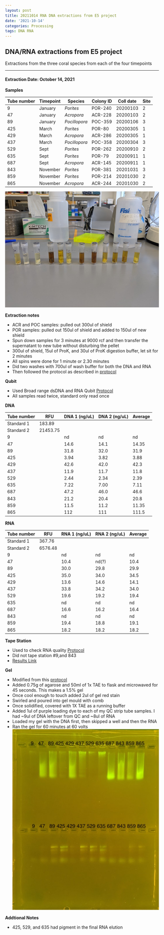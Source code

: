 ```yaml
---
layout: post
title: 20211014 RNA DNA extractions from E5 project
date: '2021-10-14'
categories: Processing
tags: DNA RNA
---
```


## DNA/RNA extractions from E5 project

Extractions from the three coral species from each of the four timepoints

---

#### Extraction Date: October 14, 2021 
**Samples**

| Tube number 	| Timepoint	   	| Species	    | Colony ID 	| Coll date		| Site       	|
|-------------	|------------	|-------------	|-------------	|-------------	|-------------	|
| 9		 		| January	 	| *Porites*		| POR-240      	| 20200103   	| 2				|
| 47			| January	 	| *Acropora*	| ACR-228	    | 20200103		| 2				|
| 89		 	| January	  	| *Pocillopora*	| POC-359    	| 20200106  	| 3				|
| 425		 	| March		 	| *Porites*		| POR-80     	| 20200305   	| 1				|
| 429			| March 		| *Acropora*	| ACR-286	    | 20200305		| 1				|
| 437		 	| March	  		| *Pocillopora*	| POC-358    	| 20200304  	| 3				|
| 529		 	| Sept		 	| *Porites*		| POR-262     	| 20200910   	| 2				|
| 635			| Sept	 		| *Porites*		| POR-79	    | 20200911		| 1				|
| 687		 	| Sept		  	| *Acropora*	| ACR-145     	| 20200911  	| 1				|
| 843		 	| November	 	| *Porites*		| POR-381	   	| 20201031   	| 3				|
| 859			| November	 	| *Porites*		| POR-214	    | 20201030		| 2				|
| 865		 	| November	  	| *Acropora*	| ACR-244    	| 20201030  	| 2				|


![20211014_samples.jpg](https://github.com/Kterpis/Putnam_Lab_Notebook/blob/master/images/samples/20211014_samples.jpg?raw=true)


**Extraction notes**
 - ACR and POC samples: pulled out 300ul of shield
 - POR samples: pulled out 150ul of shield and added to 150ul of new shield 
 - Spun down samples for 3 minutes at 9000 rcf and then transfer the supernatant to new tube without disturbing the pellet
 - 300ul of shield, 15ul of ProK, and 30ul of ProK digestion buffer, let sit for 2 minutes
 - All spins were done for 1 minute or 2.30 minutes
 - Did two washes with 700ul of wash buffer for both the DNA and RNA
 - Then followed the protocol as described in [protocol](https://github.com/emmastrand/EmmaStrand_Notebook/blob/master/_posts/2019-05-31-Zymo-Duet-RNA-DNA-Extraction-Protocol.md)


**Qubit**
 - Used Broad range dsDNA and RNA Qubit [Protocol](https://meschedl.github.io/MESPutnam_Open_Lab_Notebook/Qubit-Protocol/)
 - All samples read twice, standard only read once
 
**DNA**

| Tube number 	| RFU		   	| DNA 1 (ng/uL) | DNA 2 (ng/uL) | Average     	|
|-------------	|------------	|-------------	|-------------	|-------------	|
| Standard 1  	| 183.89	 	| 		      	| 		      	|	         	|
| Standard 2 	| 21453.75	 	| 		    	| 		    	| 	        	|
| 9		 		|		     	| nd	     	| nd	     	| nd        	|
| 47		 	| 			   	| 14.6  	    | 14.1        	| 14.35			|
| 89		  	|		     	| 31.8 	      	| 32.0        	| 31.9       	|
| 425		 	| 			   	| 3.94        	| 3.82        	| 3.88      	|
| 429		  	|		     	| 42.6      	| 42.0         	| 42.3        	|
| 437		 	| 			   	| 11.9      	| 11.7	      	| 11.8       	|
| 529		  	|		     	| 2.44       	| 2.34        	| 2.39       	|
| 635		 	| 			   	| 7.22       	| 7.00         	| 7.11       	|
| 687		  	|		     	| 47.2  	    | 46.0         	| 46.6        	|
| 843		 	| 			   	| 21.2        	| 20.4        	| 20.8        	|
| 859		  	|		     	| 11.5      	| 11.2      	| 11.35       	|
| 865		 	| 			   	| 112        	| 111         	| 111.5       	|


**RNA**


| Tube number 	| RFU		   	| RNA 1 (ng/uL) | RNA 2 (ng/uL) | Average     	|
|-------------	|------------	|-------------	|-------------	|-------------	|
| Standard 1  	| 367.76	 	| 		      	| 		      	|	         	|
| Standard 2 	| 6576.48	 	| 		    	| 		    	| 	        	|
| 9		 		|		     	| nd	     	| nd	     	| nd        	|
| 47		 	| 			   	| 10.4  	    | nd(?)        	| 10.4			|
| 89		  	|		     	| 30.0 	      	| 29.8        	| 29.9        	|
| 425		 	| 			   	| 35.0        	| 34.0        	| 34.5      	|
| 429		  	|		     	| 13.6      	| 14.6         	| 14.1        	|
| 437		 	| 			   	| 33.8      	| 34.2	      	| 34.0       	|
| 529		  	|		     	| 19.6       	| 19.2        	| 19.4        	|
| 635		 	| 			   	| nd	       	| nd         	| nd	       	|
| 687		  	|		     	| 16.6  	    | 16.2         	| 16.4        	|
| 843		 	| 			   	| nd        	| nd         	| nd        	|
| 859		  	|		     	| 19.4      	| 18.8      	| 19.1       	|
| 865		 	| 			   	| 18.2        	| 18.2         	| 18.2        	|


**Tape Station**
 - Used to check RNA quality [Protocol](https://meschedl.github.io/MESPutnam_Open_Lab_Notebook/RNA-TapeStation-Protocol/)
 - Did not tape station #9,and 843
 - [Results Link](https://github.com/Kterpis/Putnam_Lab_Notebook/blob/35a096ac1ece74bf6de8be3c91ac28ebe2b68201/images/tape_station/2021-10-14%20-%2014.25.29.pdf)

**Gel**
 - Modified from this [protocol](https://meschedl.github.io/MESPutnam_Open_Lab_Notebook/Gel-Protocol/)
 - Added 0.75g of agarose and 50ml of 1x TAE to flask and microwaved for 45 seconds. This makes a 1.5% gel
 - Once cool enough to touch added 2ul of gel red stain
 - Swirled and poured into gel mould with comb
 - Once solidified, covered with 1X TAE as a running buffer
 - Added 1ul of purple loading dye to each of my QC strip tube samples. I had ~9ul of DNA leftover from QC and ~8ul of RNA
 - Loaded my gel with the DNA first, then skipped a well and then the RNA
 - Ran the gel for 60 minutes at 60 volts
 ![2021014_gel.jpg](https://github.com/Kterpis/Putnam_Lab_Notebook/blob/master/images/gels/20211014_gel.jpg?raw=true)
 
 **Addtional Notes**
  - 425, 529, and 635 had pigment in the final RNA elution

